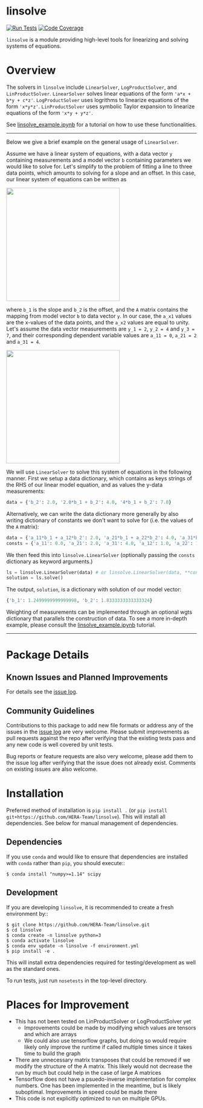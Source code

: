 # linsolve

[![Run Tests](https://github.com/HERA-Team/linsolve/workflows/Run%20Tests/badge.svg)](https://github.com/HERA-Team/linsolve/actions)
[![Code Coverage](https://codecov.io/gh/HERA-Team/linsolve/branch/master/graph/badge.svg?token=cFmFFBVHZP)](https://codecov.io/gh/HERA-Team/linsolve)


`linsolve` is a module providing high-level tools for linearizing and solving systems of equations.

# Overview

The solvers in `linsolve` include `LinearSolver`, `LogProductSolver`, and `LinProductSolver`.
`LinearSolver` solves linear equations of the form `'a*x + b*y + c*z'`.
`LogProductSolver` uses logrithms to linearize equations of the form `'x*y*z'`.
`LinProductSolver` uses symbolic Taylor expansion to linearize equations of the
form `'x*y + y*z'`.

See [linsolve_example.ipynb](linsolve_example.ipynb) for a tutorial on how to use these functionalities.

---

Below we give a brief example on the general usage of `LinearSolver`.

Assume we have a linear system of equations, with a data vector `y` containing measurements
and a model vector `b` containing parameters we would like to solve for. Let's simplify to
the problem of fitting a line to three data points, which amounts to solving for a slope and an offset.
In this case, our linear system of equations can be written as

<img align='center' src="imgs/linear_model.png" width=300/>

where `b_1` is the slope and `b_2` is the offset, and the `A` matrix contains the mapping
from model vector `b` to data vector `y`. In our case, the `a_x1` values are the x-values of the data points, and the `a_x2` values are equal to unity. Let's assume the data vector measurements are `y_1 = 2`, `y_2 = 4` and `y_3 = 7`, and their corresponding dependent variable values are `a_11 = 0`, `a_21 = 2` and `a_31 = 4`.

<img align='center' src="imgs/points.png" width=300/>

We will use `LinearSolver` to solve this system of equations in the following manner.
First we setup a data dictionary, which contains as keys strings of the RHS of our linear model equation,
and as values the y-data measurements:

```python
data = {'b_2': 2.0, '2.0*b_1 + b_2': 4.0, '4*b_1 + b_2': 7.0}
```

Alternatively, we can write the data dictionary more generally by also writing dictionary of constants we don't want to solve for (i.e. the values of the `A` matrix):

```python
data = {'a_11*b_1 + a_12*b_2': 2.0, 'a_21*b_1 + a_22*b_2': 4.0, 'a_31*b_1 + a_32*b_2': 7.0}
consts = {'a_11': 0.0, 'a_21': 2.0, 'a_31': 4.0, 'a_12': 1.0, 'a_22': 1.0, 'a_32': 1.0}
```

We then feed this into `linsolve.LinearSolver` (optionally passing the `consts` dictionary as keyword arguments.)

```python
ls = linsolve.LinearSolver(data) # or linsolve.LinearSolver(data, **consts) if we use constants
solution = ls.solve()
```

The output, `solution`, is a dictionary with solution of our model vector:

```python
{'b_1': 1.2499999999999998, 'b_2': 1.8333333333333324}
```

Weighting of measurements can be implemented through an optional wgts
dictionary that parallels the construction of data. To see a more in-depth example,
please consult the [linsolve_example.ipynb](linsolve_example.ipynb) tutorial.

---

# Package Details
## Known Issues and Planned Improvements

For details see the [issue log](https://github.com/HERA-Team/linsolve/issues).

## Community Guidelines
Contributions to this package to add new file formats or address any of the
issues in the [issue log](https://github.com/HERA-Team/linsolve/issues) are very welcome.
Please submit improvements as pull requests against the repo after verifying that
the existing tests pass and any new code is well covered by unit tests.

Bug reports or feature requests are also very welcome, please add them to the
issue log after verifying that the issue does not already exist.
Comments on existing issues are also welcome.

# Installation
Preferred method of installation is `pip install .`
(or `pip install git+https://github.com/HERA-Team/linsolve`). This will install all
dependencies. See below for manual management of dependencies.

## Dependencies
If you use `conda` and would like to ensure that dependencies are installed with `conda`
rather than `pip`, you should execute::

    $ conda install "numpy>=1.14" scipy


## Development
If you are developing `linsolve`, it is recommended to create a fresh environment by::

    $ git clone https://github.com/HERA-Team/linsolve.git
    $ cd linsolve
    $ conda create -n linsolve python=3
    $ conda activate linsolve
    $ conda env update -n linsolve -f environment.yml
    $ pip install -e .

This will install extra dependencies required for testing/development as well as the
standard ones.

To run tests, just run `nosetests` in the top-level directory.

# Places for Improvement

- This has not been tested on LinProductSolver or LogProductSolver yet
  - Improvements could be made by modifying which values are tensors and which are arrays
  - We could also use tensorflow graphs, but doing so would require likely only improve
    the runtime if called multiple times since it takes time to build the graph
- There are unnecessary matrix transposes that could be removed if we modify the structure
  of the A matrix. This likely would not decrease the run by much but could help in the case
  of large A matrices
- Tensorflow does not have a psuedo-inverse implementation for complex numbers. One
  has been implemented in the meantime, but is likely suboptimal. Improvements in speed could
  be made there
- This code is not explicitly optimized to run on multiple GPUs.

